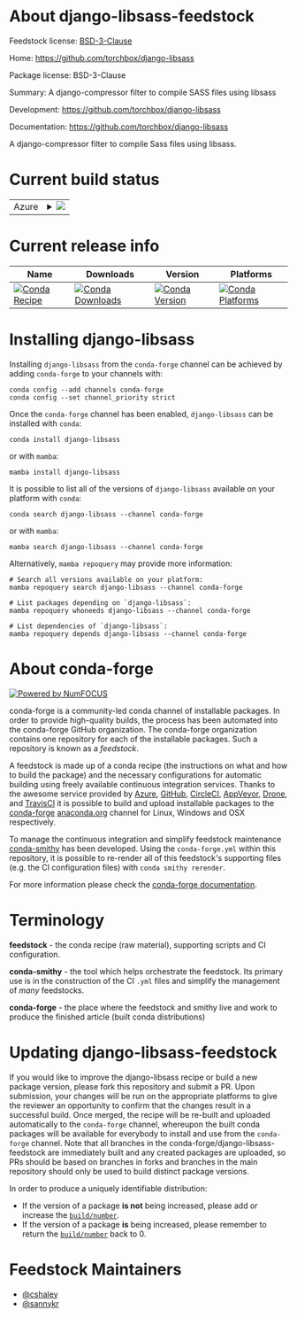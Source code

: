 About django-libsass-feedstock
==============================

Feedstock license: [BSD-3-Clause](https://github.com/conda-forge/django-libsass-feedstock/blob/main/LICENSE.txt)

Home: https://github.com/torchbox/django-libsass

Package license: BSD-3-Clause

Summary: A django-compressor filter to compile SASS files using libsass

Development: https://github.com/torchbox/django-libsass

Documentation: https://github.com/torchbox/django-libsass

A django-compressor filter to compile Sass files using libsass.


Current build status
====================


<table>
    
  <tr>
    <td>Azure</td>
    <td>
      <details>
        <summary>
          <a href="https://dev.azure.com/conda-forge/feedstock-builds/_build/latest?definitionId=3833&branchName=main">
            <img src="https://dev.azure.com/conda-forge/feedstock-builds/_apis/build/status/django-libsass-feedstock?branchName=main">
          </a>
        </summary>
        <table>
          <thead><tr><th>Variant</th><th>Status</th></tr></thead>
          <tbody><tr>
              <td>linux_64_python3.10.____cpython</td>
              <td>
                <a href="https://dev.azure.com/conda-forge/feedstock-builds/_build/latest?definitionId=3833&branchName=main">
                  <img src="https://dev.azure.com/conda-forge/feedstock-builds/_apis/build/status/django-libsass-feedstock?branchName=main&jobName=linux&configuration=linux%20linux_64_python3.10.____cpython" alt="variant">
                </a>
              </td>
            </tr><tr>
              <td>linux_64_python3.11.____cpython</td>
              <td>
                <a href="https://dev.azure.com/conda-forge/feedstock-builds/_build/latest?definitionId=3833&branchName=main">
                  <img src="https://dev.azure.com/conda-forge/feedstock-builds/_apis/build/status/django-libsass-feedstock?branchName=main&jobName=linux&configuration=linux%20linux_64_python3.11.____cpython" alt="variant">
                </a>
              </td>
            </tr><tr>
              <td>linux_64_python3.12.____cpython</td>
              <td>
                <a href="https://dev.azure.com/conda-forge/feedstock-builds/_build/latest?definitionId=3833&branchName=main">
                  <img src="https://dev.azure.com/conda-forge/feedstock-builds/_apis/build/status/django-libsass-feedstock?branchName=main&jobName=linux&configuration=linux%20linux_64_python3.12.____cpython" alt="variant">
                </a>
              </td>
            </tr><tr>
              <td>linux_64_python3.8.____cpython</td>
              <td>
                <a href="https://dev.azure.com/conda-forge/feedstock-builds/_build/latest?definitionId=3833&branchName=main">
                  <img src="https://dev.azure.com/conda-forge/feedstock-builds/_apis/build/status/django-libsass-feedstock?branchName=main&jobName=linux&configuration=linux%20linux_64_python3.8.____cpython" alt="variant">
                </a>
              </td>
            </tr><tr>
              <td>linux_64_python3.9.____cpython</td>
              <td>
                <a href="https://dev.azure.com/conda-forge/feedstock-builds/_build/latest?definitionId=3833&branchName=main">
                  <img src="https://dev.azure.com/conda-forge/feedstock-builds/_apis/build/status/django-libsass-feedstock?branchName=main&jobName=linux&configuration=linux%20linux_64_python3.9.____cpython" alt="variant">
                </a>
              </td>
            </tr><tr>
              <td>osx_64_python3.10.____cpython</td>
              <td>
                <a href="https://dev.azure.com/conda-forge/feedstock-builds/_build/latest?definitionId=3833&branchName=main">
                  <img src="https://dev.azure.com/conda-forge/feedstock-builds/_apis/build/status/django-libsass-feedstock?branchName=main&jobName=osx&configuration=osx%20osx_64_python3.10.____cpython" alt="variant">
                </a>
              </td>
            </tr><tr>
              <td>osx_64_python3.11.____cpython</td>
              <td>
                <a href="https://dev.azure.com/conda-forge/feedstock-builds/_build/latest?definitionId=3833&branchName=main">
                  <img src="https://dev.azure.com/conda-forge/feedstock-builds/_apis/build/status/django-libsass-feedstock?branchName=main&jobName=osx&configuration=osx%20osx_64_python3.11.____cpython" alt="variant">
                </a>
              </td>
            </tr><tr>
              <td>osx_64_python3.12.____cpython</td>
              <td>
                <a href="https://dev.azure.com/conda-forge/feedstock-builds/_build/latest?definitionId=3833&branchName=main">
                  <img src="https://dev.azure.com/conda-forge/feedstock-builds/_apis/build/status/django-libsass-feedstock?branchName=main&jobName=osx&configuration=osx%20osx_64_python3.12.____cpython" alt="variant">
                </a>
              </td>
            </tr><tr>
              <td>osx_64_python3.8.____cpython</td>
              <td>
                <a href="https://dev.azure.com/conda-forge/feedstock-builds/_build/latest?definitionId=3833&branchName=main">
                  <img src="https://dev.azure.com/conda-forge/feedstock-builds/_apis/build/status/django-libsass-feedstock?branchName=main&jobName=osx&configuration=osx%20osx_64_python3.8.____cpython" alt="variant">
                </a>
              </td>
            </tr><tr>
              <td>osx_64_python3.9.____cpython</td>
              <td>
                <a href="https://dev.azure.com/conda-forge/feedstock-builds/_build/latest?definitionId=3833&branchName=main">
                  <img src="https://dev.azure.com/conda-forge/feedstock-builds/_apis/build/status/django-libsass-feedstock?branchName=main&jobName=osx&configuration=osx%20osx_64_python3.9.____cpython" alt="variant">
                </a>
              </td>
            </tr><tr>
              <td>win_64_python3.10.____cpython</td>
              <td>
                <a href="https://dev.azure.com/conda-forge/feedstock-builds/_build/latest?definitionId=3833&branchName=main">
                  <img src="https://dev.azure.com/conda-forge/feedstock-builds/_apis/build/status/django-libsass-feedstock?branchName=main&jobName=win&configuration=win%20win_64_python3.10.____cpython" alt="variant">
                </a>
              </td>
            </tr><tr>
              <td>win_64_python3.11.____cpython</td>
              <td>
                <a href="https://dev.azure.com/conda-forge/feedstock-builds/_build/latest?definitionId=3833&branchName=main">
                  <img src="https://dev.azure.com/conda-forge/feedstock-builds/_apis/build/status/django-libsass-feedstock?branchName=main&jobName=win&configuration=win%20win_64_python3.11.____cpython" alt="variant">
                </a>
              </td>
            </tr><tr>
              <td>win_64_python3.12.____cpython</td>
              <td>
                <a href="https://dev.azure.com/conda-forge/feedstock-builds/_build/latest?definitionId=3833&branchName=main">
                  <img src="https://dev.azure.com/conda-forge/feedstock-builds/_apis/build/status/django-libsass-feedstock?branchName=main&jobName=win&configuration=win%20win_64_python3.12.____cpython" alt="variant">
                </a>
              </td>
            </tr><tr>
              <td>win_64_python3.8.____cpython</td>
              <td>
                <a href="https://dev.azure.com/conda-forge/feedstock-builds/_build/latest?definitionId=3833&branchName=main">
                  <img src="https://dev.azure.com/conda-forge/feedstock-builds/_apis/build/status/django-libsass-feedstock?branchName=main&jobName=win&configuration=win%20win_64_python3.8.____cpython" alt="variant">
                </a>
              </td>
            </tr><tr>
              <td>win_64_python3.9.____cpython</td>
              <td>
                <a href="https://dev.azure.com/conda-forge/feedstock-builds/_build/latest?definitionId=3833&branchName=main">
                  <img src="https://dev.azure.com/conda-forge/feedstock-builds/_apis/build/status/django-libsass-feedstock?branchName=main&jobName=win&configuration=win%20win_64_python3.9.____cpython" alt="variant">
                </a>
              </td>
            </tr>
          </tbody>
        </table>
      </details>
    </td>
  </tr>
</table>

Current release info
====================

| Name | Downloads | Version | Platforms |
| --- | --- | --- | --- |
| [![Conda Recipe](https://img.shields.io/badge/recipe-django--libsass-green.svg)](https://anaconda.org/conda-forge/django-libsass) | [![Conda Downloads](https://img.shields.io/conda/dn/conda-forge/django-libsass.svg)](https://anaconda.org/conda-forge/django-libsass) | [![Conda Version](https://img.shields.io/conda/vn/conda-forge/django-libsass.svg)](https://anaconda.org/conda-forge/django-libsass) | [![Conda Platforms](https://img.shields.io/conda/pn/conda-forge/django-libsass.svg)](https://anaconda.org/conda-forge/django-libsass) |

Installing django-libsass
=========================

Installing `django-libsass` from the `conda-forge` channel can be achieved by adding `conda-forge` to your channels with:

```
conda config --add channels conda-forge
conda config --set channel_priority strict
```

Once the `conda-forge` channel has been enabled, `django-libsass` can be installed with `conda`:

```
conda install django-libsass
```

or with `mamba`:

```
mamba install django-libsass
```

It is possible to list all of the versions of `django-libsass` available on your platform with `conda`:

```
conda search django-libsass --channel conda-forge
```

or with `mamba`:

```
mamba search django-libsass --channel conda-forge
```

Alternatively, `mamba repoquery` may provide more information:

```
# Search all versions available on your platform:
mamba repoquery search django-libsass --channel conda-forge

# List packages depending on `django-libsass`:
mamba repoquery whoneeds django-libsass --channel conda-forge

# List dependencies of `django-libsass`:
mamba repoquery depends django-libsass --channel conda-forge
```


About conda-forge
=================

[![Powered by
NumFOCUS](https://img.shields.io/badge/powered%20by-NumFOCUS-orange.svg?style=flat&colorA=E1523D&colorB=007D8A)](https://numfocus.org)

conda-forge is a community-led conda channel of installable packages.
In order to provide high-quality builds, the process has been automated into the
conda-forge GitHub organization. The conda-forge organization contains one repository
for each of the installable packages. Such a repository is known as a *feedstock*.

A feedstock is made up of a conda recipe (the instructions on what and how to build
the package) and the necessary configurations for automatic building using freely
available continuous integration services. Thanks to the awesome service provided by
[Azure](https://azure.microsoft.com/en-us/services/devops/), [GitHub](https://github.com/),
[CircleCI](https://circleci.com/), [AppVeyor](https://www.appveyor.com/),
[Drone](https://cloud.drone.io/welcome), and [TravisCI](https://travis-ci.com/)
it is possible to build and upload installable packages to the
[conda-forge](https://anaconda.org/conda-forge) [anaconda.org](https://anaconda.org/)
channel for Linux, Windows and OSX respectively.

To manage the continuous integration and simplify feedstock maintenance
[conda-smithy](https://github.com/conda-forge/conda-smithy) has been developed.
Using the ``conda-forge.yml`` within this repository, it is possible to re-render all of
this feedstock's supporting files (e.g. the CI configuration files) with ``conda smithy rerender``.

For more information please check the [conda-forge documentation](https://conda-forge.org/docs/).

Terminology
===========

**feedstock** - the conda recipe (raw material), supporting scripts and CI configuration.

**conda-smithy** - the tool which helps orchestrate the feedstock.
                   Its primary use is in the construction of the CI ``.yml`` files
                   and simplify the management of *many* feedstocks.

**conda-forge** - the place where the feedstock and smithy live and work to
                  produce the finished article (built conda distributions)


Updating django-libsass-feedstock
=================================

If you would like to improve the django-libsass recipe or build a new
package version, please fork this repository and submit a PR. Upon submission,
your changes will be run on the appropriate platforms to give the reviewer an
opportunity to confirm that the changes result in a successful build. Once
merged, the recipe will be re-built and uploaded automatically to the
`conda-forge` channel, whereupon the built conda packages will be available for
everybody to install and use from the `conda-forge` channel.
Note that all branches in the conda-forge/django-libsass-feedstock are
immediately built and any created packages are uploaded, so PRs should be based
on branches in forks and branches in the main repository should only be used to
build distinct package versions.

In order to produce a uniquely identifiable distribution:
 * If the version of a package **is not** being increased, please add or increase
   the [``build/number``](https://docs.conda.io/projects/conda-build/en/latest/resources/define-metadata.html#build-number-and-string).
 * If the version of a package **is** being increased, please remember to return
   the [``build/number``](https://docs.conda.io/projects/conda-build/en/latest/resources/define-metadata.html#build-number-and-string)
   back to 0.

Feedstock Maintainers
=====================

* [@cshaley](https://github.com/cshaley/)
* [@sannykr](https://github.com/sannykr/)

